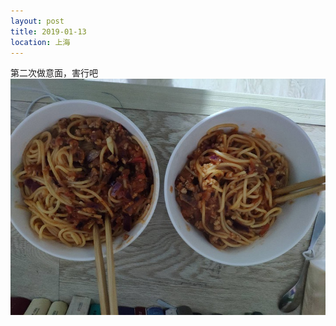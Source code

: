 ```yaml
---
layout: post
title: 2019-01-13
location: 上海
---
```

第二次做意面，害行吧
![意面](/assets/images/tweets/20190113_1.jpg)